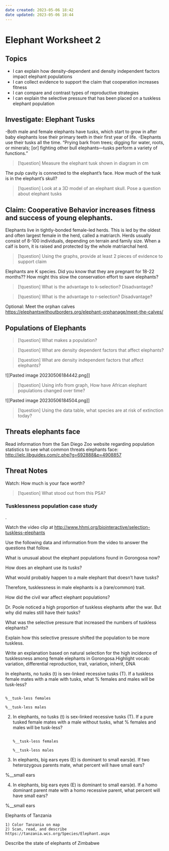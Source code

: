 ```yaml
---
date created: 2023-05-06 18:42
date updated: 2023-05-06 18:44
---
```


# Elephant Worksheet 2

## Topics

- I can explain how density-dependent and density independent factors impact elephant populations
- I can collect evidence to support the claim that cooperation increases fitness
- I can compare and contrast types of reproductive strategies
- I can explain the selective pressure that has been placed on a tuskless elephant population

## Investigate: Elephant Tusks

-Both male and female elephants have tusks, which start to grow in after baby elephants lose their primary teeth in their first year of life.
-Elephants use their tusks all the time. “Prying bark from trees; digging for water, roots, or minerals; [or] fighting other bull elephants—tusks perform a variety of functions.”

> [!question] Measure the elephant tusk shown in diagram in cm

The pulp cavity is connected to the elephant’s face. How much of the tusk is in the elephant’s skull?

> [!question] Look at a 3D model of an elephant skull. Pose a question about elephant tusks

## Claim: Cooperative Behavior increases fitness and success of young elephants.

Elephants live in tightly-bonded female-led herds. This is led by the oldest and often largest female in the herd, called a matriarch. Herds usually consist of 8-100 individuals, depending on terrain and family size. When a calf is born, it is raised and protected by the whole matriarchal herd.

> [!question] Using the graphs,  provide at least 2 pieces of evidence to support claim

Elephants are K species. Did you know that they are pregnant for 18-22 months?? How might this slow the conservation effort to save elephants?

> [!question] What is the advantage to k-selection? Disadvantage?

> [!question] What is the advantage to r-selection? Disadvantage?

Optional: Meet the orphan calves
<https://elephantswithoutborders.org/elephant-orphanage/meet-the-calves/>

## Populations of Elephants

> [!question] What makes a population?

> [!question] What are density dependent factors that affect elephants?

> [!question] What are density independent factors that affect elephants?

![[Pasted image 20230506184442.png]]

> [!question] Using info from graph, How have African elephant populations changed over time?

![[Pasted image 20230506184504.png]]

> [!question] Using the data table, what species are at risk of extinction today?

## Threats elephants face

Read information from the San Diego Zoo website regarding population statistics to see what common threats elephants face:   <http://ielc.libguides.com/c.php?g=692888&p=4908857>

## Threat Notes

Watch: How much is your face worth?

> [!question] What stood out from this PSA?

### Tusklessness population case study

.

Watch the video clip at <http://www.hhmi.org/biointeractive/selection-tuskless-elephants>

Use the following data and information from the video to answer the questions that follow.

What is unusual about the elephant populations found in Gorongosa now?

How does an elephant use its tusks?

What would probably happen to a male elephant that doesn’t have tusks?

Therefore, tusklessness in male elephants is a (rare/common) trait.

How did the civil war affect elephant populations?

Dr. Poole noticed a high proportion of tuskless elephants after the war.  But why did males still have their tusks?

What was the selective pressure that increased the numbers of tuskless elephants?

Explain how this selective pressure shifted the population to be more tuskless.

Write an explanation based on natural selection for the high incidence of tusklessness among female elephants in Gorongosa.Highlight vocab: variation, differential reproduction, trait, variation, inherit, DNA

In elephants, no tusks (t) is sex-linked recessive tusks (T). If a tuskless female mates with a male with tusks, what % females and males will be tusk-less?

```
                                                               %__tusk-less females
                                                               %__tusk-less males 
```

2. In elephants, no tusks (t) is sex-linked recessive tusks (T). If a pure tusked female mates with a male without tusks, what % females and males will be tusk-less?

   ```
                                                               %__tusk-less females
                                                               %__tusk-less males 
   ```

3. In elephants, big ears eyes (E) is dominant to small ears(e). If two heterozygous parents mate, what percent will have small ears?

%__small ears

4. In elephants, big ears eyes (E) is dominant to small ears(e). If a homo dominant parent mate with a homo recessive parent, what percent will have small ears?

%__small ears

Elephants of Tanzania

```
1) Color Tanzania on map
2) Scan, read, and describe https://tanzania.wcs.org/Species/Elephant.aspx
```

Describe the state of elephants of Zimbabwe
